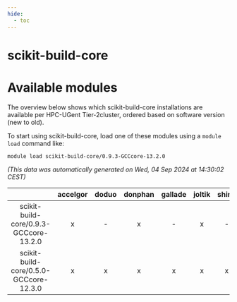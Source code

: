 ```yaml
---
hide:
  - toc
---
```


scikit-build-core
=================

# Available modules


The overview below shows which scikit-build-core installations are available per HPC-UGent Tier-2cluster, ordered based on software version (new to old).

To start using scikit-build-core, load one of these modules using a `module load` command like:

```shell
module load scikit-build-core/0.9.3-GCCcore-13.2.0
```

*(This data was automatically generated on Wed, 04 Sep 2024 at 14:30:02 CEST)*  

| |accelgor|doduo|donphan|gallade|joltik|shinx|skitty|
| :---: | :---: | :---: | :---: | :---: | :---: | :---: | :---: |
|scikit-build-core/0.9.3-GCCcore-13.2.0|x|-|x|-|x|-|-|
|scikit-build-core/0.5.0-GCCcore-12.3.0|x|x|x|x|x|x|x|
